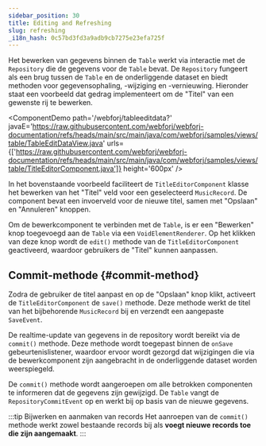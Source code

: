 ```yaml
---
sidebar_position: 30
title: Editing and Refreshing
slug: refreshing
_i18n_hash: 0c57bd3fd3a9adb9cb7275e23efa725f
---
```

Het bewerken van gegevens binnen de `Table` werkt via interactie met de `Repository` die de gegevens voor de `Table` bevat. De `Repository` fungeert als een brug tussen de `Table` en de onderliggende dataset en biedt methoden voor gegevensophaling, -wijziging en -vernieuwing. Hieronder staat een voorbeeld dat gedrag implementeert om de "Titel" van een gewenste rij te bewerken.

<ComponentDemo 
path='/webforj/tableeditdata?' 
javaE='https://raw.githubusercontent.com/webforj/webforj-documentation/refs/heads/main/src/main/java/com/webforj/samples/views/table/TableEditDataView.java'
urls={['https://raw.githubusercontent.com/webforj/webforj-documentation/refs/heads/main/src/main/java/com/webforj/samples/views/table/TitleEditorComponent.java']}
height='600px'
/>

In het bovenstaande voorbeeld faciliteert de `TitleEditorComponent` klasse het bewerken van het "Titel" veld voor een geselecteerd `MusicRecord`. De component bevat een invoerveld voor de nieuwe titel, samen met "Opslaan" en "Annuleren" knoppen.

Om de bewerkcomponent te verbinden met de `Table`, is er een "Bewerken" knop toegevoegd aan de `Table` via een `VoidElementRenderer`. Op het klikken van deze knop wordt de `edit()` methode van de `TitleEditorComponent` geactiveerd, waardoor gebruikers de "Titel" kunnen aanpassen.

## Commit-methode {#commit-method}

Zodra de gebruiker de titel aanpast en op de "Opslaan" knop klikt, activeert de `TitleEditorComponent` de `save()` methode. Deze methode werkt de titel van het bijbehorende `MusicRecord` bij en verzendt een aangepaste `SaveEvent`.

De realtime-update van gegevens in de repository wordt bereikt via de `commit()` methode. Deze methode wordt toegepast binnen de `onSave` gebeurtenislistener, waardoor ervoor wordt gezorgd dat wijzigingen die via de bewerkcomponent zijn aangebracht in de onderliggende dataset worden weerspiegeld.

De `commit()` methode wordt aangeroepen om alle betrokken componenten te informeren dat de gegevens zijn gewijzigd. De `Table` vangt de `RepositoryCommitEvent` op en werkt bij op basis van de nieuwe gegevens.

:::tip Bijwerken en aanmaken van records
Het aanroepen van de `commit()` methode werkt zowel bestaande records bij als **voegt nieuwe records toe die zijn aangemaakt**.
:::
